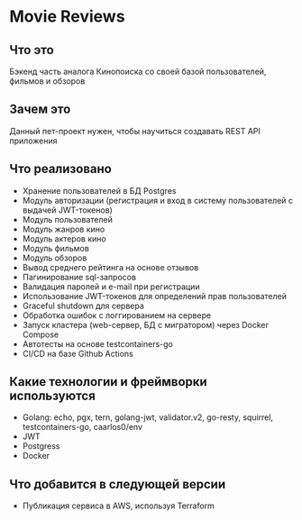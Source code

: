 # Movie Reviews

## Что это
Бэкенд часть аналога Кинопоиска со своей базой пользователей, фильмов и обзоров

## Зачем это
Данный пет-проект нужен, чтобы научиться создавать REST API приложения

## Что реализовано
- Хранение пользователей в БД Postgres
- Модуль авторизации (регистрация и вход в систему пользователей с выдачей JWT-токенов)
- Модуль пользователей
- Модуль жанров кино
- Модуль актеров кино
- Модуль фильмов
- Модуль обзоров
- Вывод среднего рейтинга на основе отзывов
- Пагинирование sql-запросов
- Валидация паролей и e-mail при регистрации
- Использование JWT-токенов для определений прав пользователей
- Graceful shutdown для сервера
- Обработка ошибок с логгированием на сервере
- Запуск кластера (web-сервер, БД с мигратором) через Docker Compose
- Автотесты на основе testcontainers-go
- CI/CD на базе Github Actions

## Какие технологии и фреймворки используются
- Golang: echo, pgx, tern, golang-jwt, validator.v2, go-resty, squirrel, testcontainers-go, caarlos0/env
- JWT
- Postgress
- Docker

## Что добавится в следующей версии
- Публикация сервиса в AWS, используя Terraform
